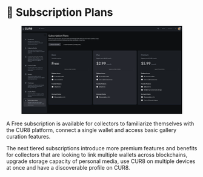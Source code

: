 # 🚀 Subscription Plans

<figure><img src="../../.gitbook/assets/Screenshot 2025-03-23 at 10.57.40.png" alt=""><figcaption></figcaption></figure>

A Free subscription is available for collectors to familiarize themselves with the CUR8 platform, connect a single wallet and access basic gallery curation features.

The next tiered subscriptions introduce more premium features and benefits for collectors that are looking to link multiple wallets across blockchains, upgrade storage capacity of personal media, use CUR8 on multiple devices at once and have a discoverable profile on CUR8.
